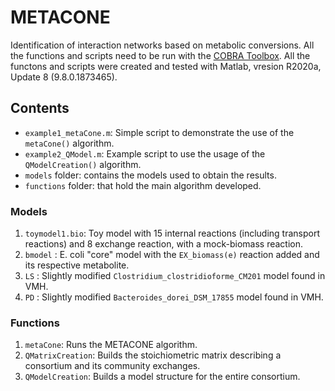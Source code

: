 # METACONE
Identification of interaction networks based on metabolic conversions.
All the functions and scripts need to be run with the [COBRA Toolbox](https://opencobra.github.io/cobratoolbox/stable/index.html).
All the functons and scripts were created and tested with Matlab, vresion R2020a, Update 8 (9.8.0.1873465).

## Contents
* `example1_metaCone.m`: Simple script to demonstrate the use of the `metaCone()` algorithm.
* `example2_QModel.m`:  Example script to use the usage of the `QModelCreation()` algorithm.
* `models` folder: contains the models used to obtain the results.
* `functions` folder: that hold the main algorithm developed.

### Models

1. `toymodel1.bio`: Toy model with 15 internal reactions (including transport reactions) and 8 exchange reaction, with a mock-biomass reaction.
2. `bmodel`       : E. coli "core" model with the `EX_biomass(e)` reaction added and its respective metabolite.
3. `LS`           : Slightly modified `Clostridium_clostridioforme_CM201` model found in VMH.
4. `PD`           : Slightly modified `Bacteroides_dorei_DSM_17855` model found in VMH.

### Functions

1. `metaCone`: Runs the METACONE algorithm.
2. `QMatrixCreation`: Builds the stoichiometric matrix describing a consortium and its community exchanges.
3. `QModelCreation`:  Builds a model structure for the entire consortium.
